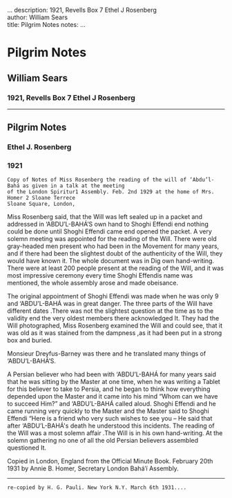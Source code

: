 ...
description: 1921, Revells Box 7 Ethel J Rosenberg  
author: William Sears  
title: Pilgrim Notes 
notes:
...


# Pilgrim Notes  
## William Sears  
### 1921, Revells Box 7 Ethel J Rosenberg  

------




## Pilgrim Notes

### Ethel J. Rosenberg

### 1921

```
Copy of Notes of Miss Rosenberg the reading of the will of ‘Abdu’l-Bahá as given in a talk at the meeting
of the London Spiritur1 Assembly. Feb. 2nd 1929 at the home of Mrs. Homer 2 Sloane Terrece
Sloane Square, London, 

```

Miss Rosenberg said, that the Will was left sealed up in a packet and addressed in ‘ABDU’L-BAHÁ’S own hand to Shoghi Effendi end nothing could be done until Shoghi Effendi came end opened the packet. A very solemn meeting was appointed for the reading of the Will. There were old gray-headed men present who had been in the Movement for many years, and if there had been the slightest doubt of the authenticity of the Will, they would have known it. The whole document was in Dig own hand-writing. There were at least 200 people present at the reading of the Will, and it was most impressive ceremony every time Shoghi Effendis name was mentioned, the whole assembly arose and made obeisance.  

The original appointment of Shoghi Effendi was made when he was only 9 and ‘ABDU’L-BAHÁ was in great danger. The three parts of the Will have different dates .There was not the slightest question at the time as to the validity end the very oldest members there acknowledged It. They had the Will photographed, Miss Rosenberg examined the Will and could see, that it was old as it was stained from the dampness ,as it had been put in a strong box and buried.  

Monsieur Dreyfus-Barney was there and he translated many things of ‘ABDU’L-BAHÁ’S.  

A Persian believer who had been with ‘ABDU’L-BAHÁ for many years said that he was sitting by the Master at one time, when he was writing a Tablet for this believer to take to Persia, and he began to think how everything depended upon the Master and it came into his mind “Whom can we have to succeed Him?” and ‘ABDU’L-BAHÁ called aloud. Shoghi Effendi and he came running very quickly to the Master and the Master said to Shoghi Effendi “Here is a friend who very such wishes to see you – He said that after ‘ABDU’L-BAHÁ's death he understood this incidents. The reading of the Will was a most solemn affair .The Will is in his own hand-writing. At the solemn gathering no one of all the old Persian believers assembled questioned It.  

Copied in London, England from the Official Minute Book. February 20th 1931 by Annie B. Homer, Secretary London Bahá’í Assembly. 

------

```
re-copied by H. G. Pauli. New York N.Y. March 6th 1931....
```